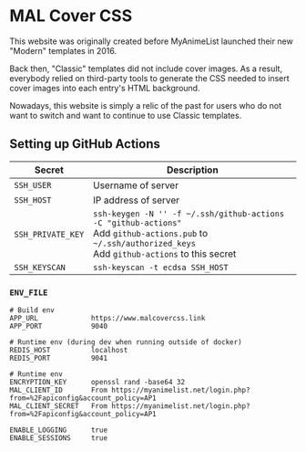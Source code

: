 # MAL Cover CSS

This website was originally created before MyAnimeList launched their new "Modern" templates in 2016.

Back then, "Classic" templates did not include cover images. As a result, everybody relied on third-party tools to generate the CSS needed to insert cover images into each entry's HTML background.

Nowadays, this website is simply a relic of the past for users who do not want to switch and want to continue to use Classic templates.

## Setting up GitHub Actions

Secret | Description
---    | ---
`SSH_USER` | Username of server
`SSH_HOST`| IP address of server
`SSH_PRIVATE_KEY`| `ssh-keygen -N '' -f ~/.ssh/github-actions -C "github-actions"` <br> Add `github-actions.pub` to `~/.ssh/authorized_keys` <br> Add `github-actions` to this secret
`SSH_KEYSCAN`| `ssh-keyscan -t ecdsa SSH_HOST`

### `ENV_FILE`
```
# Build env
APP_URL             https://www.malcovercss.link
APP_PORT            9040

# Runtime env (during dev when running outside of docker)
REDIS_HOST          localhost
REDIS_PORT          9041

# Runtime env
ENCRYPTION_KEY      openssl rand -base64 32
MAL_CLIENT_ID       From https://myanimelist.net/login.php?from=%2Fapiconfig&account_policy=AP1
MAL_CLIENT_SECRET   From https://myanimelist.net/login.php?from=%2Fapiconfig&account_policy=AP1

ENABLE_LOGGING      true
ENABLE_SESSIONS     true
```
